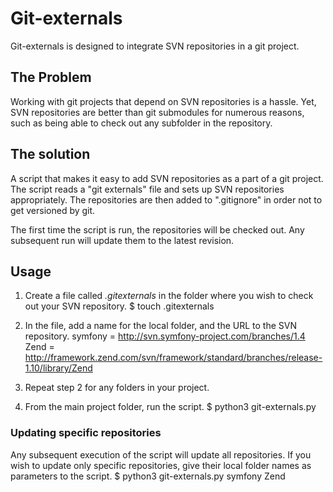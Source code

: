 # Git-externals

Git-externals is designed to integrate SVN repositories in a git project. 

## The Problem
Working with git projects that depend on SVN repositories is a hassle. Yet, SVN repositories are better than git submodules for numerous reasons, such as being able to check out any subfolder in the repository.

## The solution
A script that makes it easy to add SVN repositories as a part of a git project. The script reads a "git externals" file and sets up SVN repositories appropriately. The repositories are then added to ".gitignore" in order not to get versioned by git.

The first time the script is run, the repositories will be checked out. Any subsequent run will update them to the latest revision.

## Usage
1. Create a file called *.gitexternals* in the folder where you wish to check out your SVN repository.
  	$ touch .gitexternals
  
2. In the file, add a name for the local folder, and the URL to the SVN repository.
		symfony = http://svn.symfony-project.com/branches/1.4
		Zend    = http://framework.zend.com/svn/framework/standard/branches/release-1.10/library/Zend
  
3. Repeat step 2 for any folders in your project.
4. From the main project folder, run the script.
		$ python3 git-externals.py

### Updating specific repositories
Any subsequent execution of the script will update all repositories. If you wish to update only specific repositories, give their local folder names as parameters to the script.
		$ python3 git-externals.py symfony Zend
